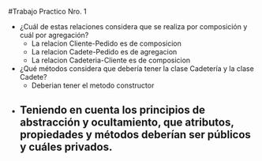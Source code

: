 #Trabajo Practico Nro. 1
- ¿Cuál de estas relaciones considera que se realiza por composición y cuál por
agregación?
    - La relacion Cliente-Pedido es de composicion
    - La relacion Cadete-Pedido es de agregacion
    - La relacion Cadeteria-Cliente es de composicion
- ¿Qué métodos considera que debería tener la clase Cadetería y la clase Cadete?
    - Deberian tener el metodo constructor
- Teniendo en cuenta los principios de abstracción y ocultamiento, que atributos, propiedades y métodos deberían ser públicos y cuáles privados.
    - 

